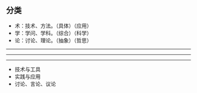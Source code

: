 ## 分类
- 术：技术、方法。（具体）（应用）
- 学：学问、学科。（综合）（科学）
- 论：讨论、理论。（抽象）（哲思）

---
---
---

- 技术与工具
- 实践与应用
- 讨论、言论、议论
